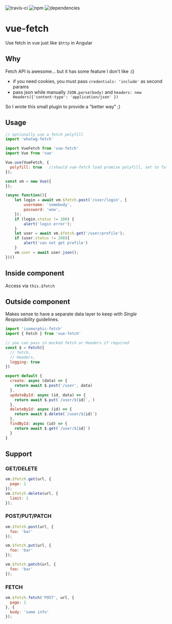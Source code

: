 ![travis-ci](https://travis-ci.org/bangbang93/vue-fetch.svg?branch=master)
![npm](https://img.shields.io/npm/v/vue-fetch.svg)
![dependencies](https://img.shields.io/david/bangbang93/vue-fetch.svg)

# vue-fetch

Use fetch in vue just like `$http` in Angular

## Why

Fetch API is awesome... but it has some feature I don't like :()

- if you need cookies, you must pass ```credentials: 'include'``` as second params
- pass json while manually ```JSON.parse(body)``` and ```headers: new Headers({'content-type': 'application/json' })```

So I wrote this small plugin to provide a "better way" ;)

## Usage

```javascript
// optionally use a fetch polyfill
import 'whatwg-fetch'

import VueFetch from 'vue-fetch'
import Vue from 'vue'

Vue.use(VueFetch, {
  polyfill: true   //should vue-fetch load promise polyfill, set to false to use customer polyfill
});

const vm = new Vue({
});

(async function(){
    let login = await vm.$fetch.post('/user/login', {
        username: 'somebody',
        password: 'wow',
    });
    if (login.status != 200) {
        alert('login error');
    }
    let user = await vm.$fetch.get('/user/profile');
    if (user.status != 200){
        alert('can not get profile')
    }
    vm.user = await user.json();
})()
```

## Inside component

Access via `this.$fetch`

## Outside component

Makes sense to have a separate data layer to keep with *Single Responsibility* guidelines.

```js
import 'isomorphic-fetch'
import { Fetch } from 'vue-fetch'

// you can pass in mocked fetch or Headers if required
const $ = Fetch({
  // fetch,
  // Headers,
  logging: true
})

export default {
  create: async (data) => {
    return await $.post('/user', data)
  },
  updateById: async (id, data) => {
    return await $.put(`/user/${id}`, )
  },
  deleteById: async (id) => {
    return await $.delete(`/user/${id}`)
  },
  findById: async (id) => {
    return await $.get(`/user/${id}`)
  }
}
```

## Support

### GET/DELETE

```js
vm.$fetch.get(url, {
  page: 1
});
vm.$fetch.delete(url, {
  limit: 1
});
```

### POST/PUT/PATCH

```js
vm.$fetch.post(url, {
  foo: 'bar'
});

vm.$fetch.put(url, {
  foo: 'bar'
});

vm.$fetch.patch(url, {
  foo: 'bar'
});
```

### FETCH

```js
vm.$fetch.fetch('POST', url, {
  page: 1
}, {
  body: 'some info'
});
```